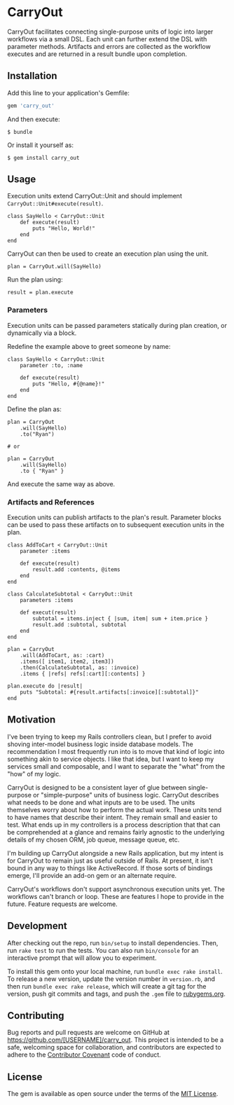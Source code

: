 # CarryOut

CarryOut facilitates connecting single-purpose units of logic into larger workflows via a small DSL.  Each unit can further extend the DSL with parameter methods.  Artifacts and errors are collected as the workflow executes and are returned in a result bundle upon completion.

## Installation

Add this line to your application's Gemfile:

```ruby
gem 'carry_out'
```

And then execute:

    $ bundle

Or install it yourself as:

    $ gem install carry_out

## Usage

Execution units extend CarryOut::Unit and should implement ```CarryOut::Unit#execute(result)```.
```
class SayHello < CarryOut::Unit
    def execute(result)
        puts "Hello, World!"
    end
end
```

CarryOut can then be used to create an execution plan using the unit.
```
plan = CarryOut.will(SayHello)
```

Run the plan using:
```
result = plan.execute
```

### Parameters
Execution units can be passed parameters statically during plan creation, or dynamically via a block.

Redefine the example above to greet someone by name:
```
class SayHello < CarryOut::Unit
    parameter :to, :name
    
    def execute(result)
        puts "Hello, #{@name}!"
    end
end
```

Define the plan as:
```
plan = CarryOut
    .will(SayHello)
    .to("Ryan")
    
# or

plan = CarryOut
    .will(SayHello)
    .to { "Ryan" }
```

And execute the same way as above.

### Artifacts and References
Execution units can publish artifacts to the plan's result.  Parameter blocks can be used to pass these artifacts on to subsequent execution units in the plan.

```
class AddToCart < CarryOut::Unit
    parameter :items
    
    def execute(result)
        result.add :contents, @items
    end
end

class CalculateSubtotal < CarryOut::Unit
    parameters :items
    
    def execut(result)
        subtotal = items.inject { |sum, item| sum + item.price }
        result.add :subtotal, subtotal
    end
end
```
```
plan = CarryOut
    .will(AddToCart, as: :cart)
    .items([ item1, item2, item3])
    .then(CalculateSubtotal, as: :invoice)
    .items { |refs| refs[:cart][:contents] }
    
plan.execute do |result|
    puts "Subtotal: #{result.artifacts[:invoice][:subtotal]}"
end
```

## Motivation

I've been trying to keep my Rails controllers clean, but I prefer to avoid shoving inter-model business logic inside database models.  The recommendation I most frequently run into is to move that kind of logic into something akin to service objects.  I like that idea, but I want to keep my services small and composable, and I want to separate the "what" from the "how" of my logic.

CarryOut is designed to be a consistent layer of glue between single-purpose or "simple-purpose" units of business logic.  CarryOut describes what needs to be done and what inputs are to be used.  The units themselves worry about how to perform the actual work.  These units tend to have names that describe their intent.  They remain small and easier to test.  What ends up in my controllers is a process description that that can be comprehended at a glance and remains fairly agnostic to the underlying details of my chosen ORM, job queue, message queue, etc.

I'm building up CarryOut alongside a new Rails application, but my intent is for CarryOut to remain just as useful outside of Rails.  At present, it isn't bound in any way to things like ActiveRecord.  If those sorts of bindings emerge, I'll provide an add-on gem or an alternate require.

CarryOut's workflows don't support asynchronous execution units yet.  The workflows can't branch or loop.  These are features I hope to provide in the future.  Feature requests are welcome.

## Development

After checking out the repo, run `bin/setup` to install dependencies. Then, run `rake test` to run the tests. You can also run `bin/console` for an interactive prompt that will allow you to experiment.

To install this gem onto your local machine, run `bundle exec rake install`. To release a new version, update the version number in `version.rb`, and then run `bundle exec rake release`, which will create a git tag for the version, push git commits and tags, and push the `.gem` file to [rubygems.org](https://rubygems.org).

## Contributing

Bug reports and pull requests are welcome on GitHub at https://github.com/[USERNAME]/carry_out. This project is intended to be a safe, welcoming space for collaboration, and contributors are expected to adhere to the [Contributor Covenant](http://contributor-covenant.org) code of conduct.

## License

The gem is available as open source under the terms of the [MIT License](http://opensource.org/licenses/MIT).

